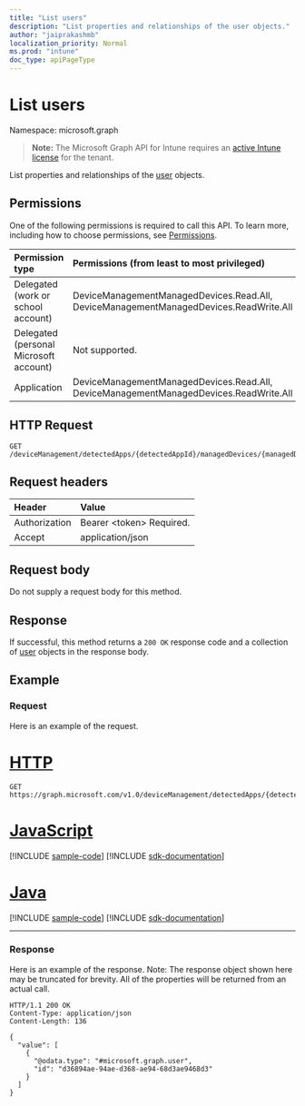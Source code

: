 ```yaml
---
title: "List users"
description: "List properties and relationships of the user objects."
author: "jaiprakashmb"
localization_priority: Normal
ms.prod: "intune"
doc_type: apiPageType
---
```


# List users

Namespace: microsoft.graph

> **Note:** The Microsoft Graph API for Intune requires an [active Intune license](https://go.microsoft.com/fwlink/?linkid=839381) for the tenant.

List properties and relationships of the [user](../resources/intune-devices-user.md) objects.

## Permissions
One of the following permissions is required to call this API. To learn more, including how to choose permissions, see [Permissions](/graph/permissions-reference).

|Permission type|Permissions (from least to most privileged)|
|:---|:---|
|Delegated (work or school account)|DeviceManagementManagedDevices.Read.All, DeviceManagementManagedDevices.ReadWrite.All|
|Delegated (personal Microsoft account)|Not supported.|
|Application|DeviceManagementManagedDevices.Read.All, DeviceManagementManagedDevices.ReadWrite.All|

## HTTP Request
<!-- {
  "blockType": "ignored"
}
-->
``` http
GET /deviceManagement/detectedApps/{detectedAppId}/managedDevices/{managedDeviceId}/users
```

## Request headers
|Header|Value|
|:---|:---|
|Authorization|Bearer &lt;token&gt; Required.|
|Accept|application/json|

## Request body
Do not supply a request body for this method.

## Response
If successful, this method returns a `200 OK` response code and a collection of [user](../resources/intune-devices-user.md) objects in the response body.

## Example

### Request
Here is an example of the request.

# [HTTP](#tab/http)
<!-- { "blockType": "request" , "name" : "intune_devices_user_list_list_users" }-->
``` http
GET https://graph.microsoft.com/v1.0/deviceManagement/detectedApps/{detectedAppId}/managedDevices/{managedDeviceId}/users
```

# [JavaScript](#tab/javascript)
[!INCLUDE [sample-code](../includes/snippets/javascript/intune-devices-user-list-list-users-javascript-snippets.md)]
[!INCLUDE [sdk-documentation](../includes/snippets/snippets-sdk-documentation-link.md)]

# [Java](#tab/java)
[!INCLUDE [sample-code](../includes/snippets/java/intune-devices-user-list-list-users-java-snippets.md)]
[!INCLUDE [sdk-documentation](../includes/snippets/snippets-sdk-documentation-link.md)]

---

### Response
Here is an example of the response. Note: The response object shown here may be truncated for brevity. All of the properties will be returned from an actual call.

<!-- { "blockType": "response" , "@odata.type" : "microsoft.graph.user" }-->
``` http
HTTP/1.1 200 OK
Content-Type: application/json
Content-Length: 136

{
  "value": [
    {
      "@odata.type": "#microsoft.graph.user",
      "id": "d36894ae-94ae-d368-ae94-68d3ae9468d3"
    }
  ]
}
```
